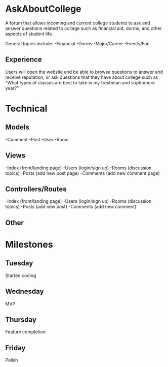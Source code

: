 # AskAboutCollege

A forum that allows incoming and current college students to ask and answer questions related to college such as financial aid, dorms, and other aspects of student life.

General topics include:
-Financial
-Dorms
-Major/Career 
-Events/Fun

## Experience
Users will open the website and be able to browse questions to answer and receive reputation, or ask questions that they have about college such as "What types of classes are best to take in my freshman and sophomore year?"

# Technical
## Models
-Comment
-Post
-User
-Room

## Views
-Index (front/landing page)
-Users (login/sign up)
-Rooms (discussion topics)
-Posts (add new post page)
-Comments (add new comment page)

## Controllers/Routes
-Index (front/landing page)
-Users (login/sign up)
-Rooms (discussion topics)
-Posts (add new post)
-Comments (add new comment)

## Other

# Milestones
## Tuesday
Started coding
## Wednesday
MVP
## Thursday
Feature completion
## Friday
Polish
